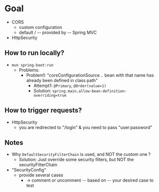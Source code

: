# Goal
* CORS
  * custom configuration
  * default / -- provided by -- Spring MVC
* HttpSecurity

## How to run locally?
* `mvn spring-boot:run`
  * Problems:
    * Problem1: "corsConfigurationSource .. bean with that name has already been defined in class path"
      * Attempt1: `@Primary`, `@Order(value=1)`
      * Solution: `spring.main.allow-bean-definition-overriding=true`

## How to trigger requests?
* HttpSecurity
  * you are redirected to "/login" & you need to pass "user:password"

## Notes
* Why `DefaultSecurityFilterChain` is used, and NOT the custom one ?
  * Solution: Just override some security filters, but NOT the securityFilterChain
* "SecurityConfig"
  * provide several cases
    * -> comment or uncomment -- based on -- your desired case to test
  